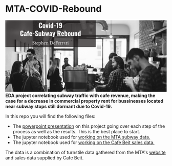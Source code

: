 # MTA-COVID-Rebound
![header](coffee_header_real.png)
**EDA project correlating subway traffic with cafe revenue, making the case for a decrease in commercial property rent for bussinesses located near subway stops still dormant due to Covid-19.**


In this repo you will find the following files:
* The [powerpoint presentation](https://github.com/S-DeFerrari/MTA-COVID-Rebound/blob/master/Covid_Rebound.pdf) on this project going over each step of the process as well as the results. This is the best place to start.
* The jupyter notebook used for [working on the MTA subway data.](https://github.com/S-DeFerrari/MTA-COVID-Rebound/blob/master/Bedford%20Ave%20-%20Entries%20vs.%20Date.ipynb)
* The jupyter notebook used for [working on the Cafe Beit sales data.](https://github.com/S-DeFerrari/MTA-COVID-Rebound/blob/master/Beit%20Code.ipynb)

The data is a combination of turnstile data gathered from the MTA's [website](http://web.mta.info/developers/turnstile.html) and sales data supplied by Cafe Beit. 
